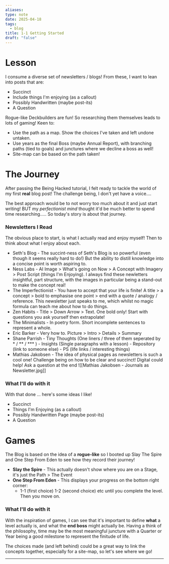```yaml
---
aliases: 
type: note
date: 2025-04-18
tags:
  - blog
title: 1-1 Getting Started
draft: "false"
---
```

# Lesson
I consume a diverse set of newsletters / blogs!  From these, I want to lean into posts that are:
- Succinct 
- Include things I'm enjoying (as a callout)
- Possibly Handwritten (maybe post-its)
- A Question

Rogue-like Deckbuilders are fun!  So researching them themselves leads to lots of gaming!  Keen to:
- Use the path as a map.  Show the choices I've taken and left undone untaken.
- Use years as the final Boss (maybe Annual Report), with branching paths (tied to goals) and junctures where we decline a boss as well!
- Site-map can be based on the path taken!

# The Journey
After passing the Being Hacked tutorial, I felt ready to tackle the world of my first **real** blog post!  The challenge being, I don't yet have a voice....

The best approach would be to not worry too much about it and just start writing!  BUT my *perfectionist mind* thought it'd be much better to spend time researching.....  So today's story is about that journey.
### Newsletters I Read
The obvious place to start, is what I actually read and enjoy myself!  Then to think about what I enjoy about each.

- Seth's Blog - The succint-ness of Seth's Blog is so powerful (even though it seems really hard to do!)  But the ability to distill knowledge into a concise point is worth aspiring to.
- Ness Labs - AI Image > What's going on Now > A Concept with Imagery > Post Script (things I'm Enjoying).  I always find these newletters insightful, part structure, with the images in particular being a stand-out to make the concept real!
- The Imperfectionist - You have to accept that your life is finite!  A title > a concept > bold to emphasise one point > end with a quote / analogy / reference.  This newsletter just speaks to me, which whilst no magic formula can teach me about how to do things. 
- Zen Habits - Title > Down Arrow > Text.  One bold only!  Start with questions you ask yourself then extrapolate!
- The Minimalists - In poetry form.  Short incomplete sentences to represent a whole.
- Eric Barker - Very how to.  Picture > Intro > Details > Summary
- Shane Parrish - Tiny Thoughts (One liners / three of them seperated by * / ** / *** ) - Insights (Single paragraphs with a lesson) - Repository (link to someone else) - PS (life links / interesting things)
- Mathias Jakobsen - The idea of physical pages as newsletters is such a cool one! Challenge being on how to be clear and succinct!  Digital could help!  Ask a question at the end
![[Mathias Jakobsen - Journals as Newsletter.jpg]]

### What I'll do with it

With that done ... here's some ideas I like!
- Succinct 
- Things I'm Enjoying (as a callout)
- Possibly Handwritten Page (maybe post-its)
- A Question

# Games
The Blog is based on the idea of a **rogue-like** so I booted up Slay The Spire and One Step From Eden to see how they record their journey!
- **Slay the Spire** - This actually doesn't show where you are on a Stage, it's just the Path > The Event
- **One Step From Eden** - This displays your progress on the bottom right corner:
	- 1-1 (first choice) 1-2 (second choice) etc until you complete the level.  Then you move on.
### What I'll do with it

With the inspiration of games, I can see that it's important to define **what** a level actually is, and what the **end boss** might actually be.  Having a think of the philosophy, time may be the most meaningful juncture with a Quarter or Year being a good milestone to represent the finitude of life.

The choices made (and left behind) could be a great way to link the concepts together, especially for a site-map, so let's see where we go!

---
